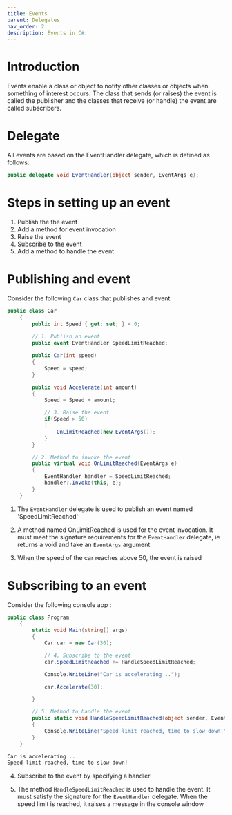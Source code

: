 ```yaml
---
title: Events
parent: Delegates
nav_order: 2
description: Events in C#.
---
```


# Introduction

Events enable a class or object to notify other classes or objects when something of interest occurs. The class that sends (or raises) the event is called the publisher and the classes that receive (or handle) the event are called subscribers.

# Delegate

All events are based on the EventHandler delegate, which is defined as follows:

```csharp
public delegate void EventHandler(object sender, EventArgs e);
```

# Steps in setting up an event

1. Publish the the event
2. Add a method for event invocation
3. Raise the event
4. Subscribe to the event
5. Add a method to handle the event

# Publishing and event

Consider the following ``Car`` class that publishes and event

```csharp
public class Car
    {
        public int Speed { get; set; } = 0;
        
        // 1. Publish an event
        public event EventHandler SpeedLimitReached;

        public Car(int speed)
        {
            Speed = speed;
        }

        public void Accelerate(int amount)
        {
            Speed = Speed + amount;

            // 3. Raise the event
            if(Speed > 50)
            {
                OnLimitReached(new EventArgs());
            }
        }

        // 2. Method to invoke the event
        public virtual void OnLimitReached(EventArgs e)
        {
            EventHandler handler = SpeedLimitReached;
            handler?.Invoke(this, e);
        }
    }
```

1. The ``EventHandler`` delegate is used to publish an event named 'SpeedLimitReached' 

2. A method named OnLimitReached is used for the event invocation. It must meet the signature requirements for the ``EventHandler`` delegate, ie returns a void and take an ``EventArgs`` argument

3. When the speed of the car reaches above 50, the event is raised

# Subscribing to an event

Consider the following console app :

```csharp
public class Program
    {
        static void Main(string[] args)
        {
            Car car = new Car(30);

            // 4. Subscribe to the event
            car.SpeedLimitReached += HandleSpeedLimitReached;

            Console.WriteLine("Car is accelerating ..");

            car.Accelerate(30);

        }

        // 5. Method to handle the event
        public static void HandleSpeedLimitReached(object sender, EventArgs e)
        {
            Console.WriteLine("Speed limit reached, time to slow down!");
        }
    }
```

```bash
Car is accelerating ..
Speed limit reached, time to slow down!
```

4. Subscribe to the event by specifying a handler

5. The method ``HandleSpeedLimitReached`` is used to handle the event. It must satisfy the signature for the ``EventHandler`` delegate. When the speed limit is reached, it raises a message in the console window

